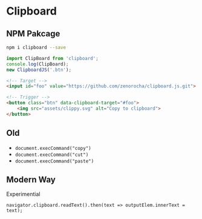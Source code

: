 # Clipboard

## NPM Pakcage

```bash
npm i clipboard --save
```

```js
import ClipBoard from 'clipboard';
console.log(ClipBoard);
new ClipboardJS('.btn');
```

```html
<!-- Target -->
<input id="foo" value="https://github.com/zenorocha/clipboard.js.git">

<!-- Trigger -->
<button class="btn" data-clipboard-target="#foo">
    <img src="assets/clippy.svg" alt="Copy to clipboard">
</button>
```

## Old

- `document.execCommand("copy")`
- `document.execCommand("cut")`
- `document.execCommand("paste")`



## Modern Way

Experimential

```
navigator.clipboard.readText().then(text => outputElem.innerText = text);

```

